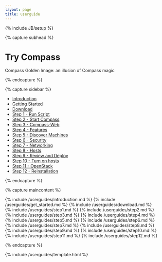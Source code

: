 ```yaml
---
layout: page
title: userguide
---
```


{% include JB/setup %}


{% capture subhead %}
  <h1>Try Compass</h1>
  <p class="lead">Compass Golden Image: an illusion of Compass magic</p>
{% endcapture %}


{% capture sidebar %}

<ul class="nav nav-list bs-docs-sidenav">
  <li class="active"><a href="#introduction">Introduction</a></li>
  <li><a href="#started">Getting Started</a></li>
  <li><a href="#download">Download</a></li>
  <li><a href="#step-one">Step 1 - Run Script</a></li>
  <li><a href="#step-two">Step 2 - Start Compass</a></li>
  <li><a href="#step-three">Step 3 - Compass-Web</a></li>
  <li><a href="#step-four">Step 4 - Features</a></li>
  <li><a href="#step-five">Step 5 - Discover Machines</a></li>
  <li><a href="#step-six">Step 6 - Security</a></li>
  <li><a href="#step-seven">Step 7 - Networking</a></li>
  <li><a href="#step-eight">Step 8 - Hosts</a></li>
  <li><a href="#step-nine">Step 9 - Review and Deploy</a></li>
  <li><a href="#step-ten">Step 10 - Turn on hosts</a></li>
  <li><a href="#step-eleven">Step 11 - OpenStack</a></li>
  <li><a href="#step-twelve">Step 12 - Reinstallation</a></li>
</ul>

{% endcapture %}


{% capture maincontent %}

  {% include /userguides/introduction.md %}
  {% include /userguides/get_started.md %}
  {% include /userguides/download.md %}
  {% include /userguides/step1.md %}
  {% include /userguides/step2.md %}
  {% include /userguides/step3.md %}
  {% include /userguides/step4.md %}
  {% include /userguides/step5.md %}
  {% include /userguides/step6.md %}
  {% include /userguides/step7.md %}
  {% include /userguides/step8.md %}
  {% include /userguides/step9.md %}
  {% include /userguides/step10.md %}
  {% include /userguides/step11.md %}
  {% include /userguides/step12.md %}

{% endcapture %}

{% include /userguides/template.html %}

